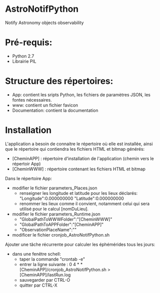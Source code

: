 # AstroNotifPython
Notify Astronomy objects observability

# Pré-requis:
 - Python 2.7
 - Librairie PIL

# Structure des répertoires:
 - App: contient les sripts Python, les fichiers de paramètres JSON, les fontes nécessaires.
 - www: contient un fichier favicon
 - Documentation: contient la documentation

# Installation
L'application a besoin de connaitre le répertoire où elle est installée, ainsi que le répertoire qui contiendra les fichiers HTML et bitmap générés:
 - [CheminAPP] : répertoire d'installation de l'application (chemin vers le répertoir App)
 - [CheminWWW] : répertoire contenant les fichiers HTML et bitmap

Dans le répertoire App:
 - modifier le fichier parameters_Places.json
   - renseigner les longitude et latitude pour les lieux déclarés:
      "Longitude":0.000000000
      "Latitude":0.000000000 
   - renommer les lieux comme il convient, notamment celui qui sera utilisé pour le calcul [nomDuLieu].
 - modifier le fichier parameters_Runtime.json
   - "GlobalPathToWWWFolder":"[CheminWWW]"
   - "GlobalPathToAPPFolder":"[CheminAPP]"
   - "ObservationPlaceName":"<nomDuLieu>"
 - modificer le fichier cronjob_AstroNotifPython.sh

Ajouter une tâche récurrente pour calculer les éphémérides tous les jours:
 - dans une fenêtre schell:
   - taper la commande "crontab -e"
   - entrer la ligne suivante :
        0 4 * * [CheminAPP]/cronjob_AstroNotifPython.sh > [CheminAPP]/lastRun.log
   - sauvegarder par CTRL-O
   - quitter par CTRL-X
  
